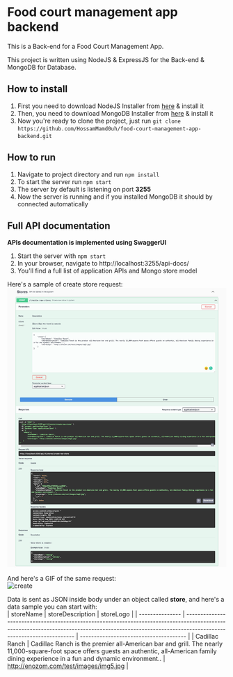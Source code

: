 # Food court management app backend

This is a Back-end for a Food Court Management App.

This project is written using NodeJS & ExpressJS for the Back-end & MongoDB for Database.

## How to install
1. First you need to download NodeJS Installer from [here](https://nodejs.org/en/) & install it
2. Then, you need to download MongoDB Installer from [here](https://www.mongodb.com/try/download/community) & install it
3. Now you're ready to clone the project, just run  `git clone https://github.com/HossamMamd0uh/food-court-management-app-backend.git`

## How to run
1. Navigate to project directory and run `npm install`
2. To start the server run `npm start`
3. The server by default is listening on port **3255**
4. Now the server is running and if you installed MongoDB it should by connected automatically

## Full API documentation
**APIs documentation is implemented using SwaggerUI**
1. Start the server with `npm start`
2. In your browser, navigate to http://localhost:3255/api-docs/
3. You'll find a full list of application APIs and Mongo store model

Here's a sample of create store request:  
![creaet](./swagger_screenshot/create.png)

And here's a GIF of the same request:  
![create](https://media.giphy.com/media/1907sI6WhjHGfpDXHy/giphy.gif)

Data is sent as JSON inside body under an object called **store**, and here's a data sample you can start with:  
| storeName | storeDescription                                                                                                                                                                             | storeLogo                        |
| --------------- | -------------------------------------------------------------------------------------------------------------------------------------------------------------------------------------------------- | -------------------------------------- |
| Cadillac Ranch  | Cadillac Ranch is the premier all-American bar and grill. The nearly 11,000-square-foot space offers guests an authentic, all-American family dining experience in a fun and dynamic environment.. | http://enozom.com/test/images/img5.jpg |